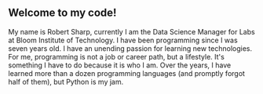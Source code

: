 ## Welcome to my code!
My name is Robert Sharp, currently I am the Data Science Manager for Labs at Bloom Institute of Technology. I have been programming since I was seven years old. I have an unending passion for learning new technologies. For me, programming is not a job or career path, but a lifestyle. It's something I have to do because it is who I am. Over the years, I have learned more than a dozen programming languages (and promptly forgot half of them), but Python is my jam.
